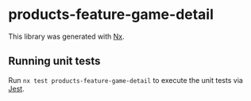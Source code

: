 # products-feature-game-detail

This library was generated with [Nx](https://nx.dev).

## Running unit tests

Run `nx test products-feature-game-detail` to execute the unit tests via [Jest](https://jestjs.io).
